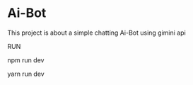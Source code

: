 # Ai-Bot
This project is about a simple chatting Ai-Bot using gimini api 


RUN

npm run dev

yarn run dev

